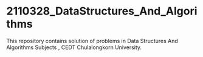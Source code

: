 # 2110328_DataStructures_And_Algorithms
This repository contains solution of problems in Data Structures And Algorithms Subjects , CEDT Chulalongkorn University.
